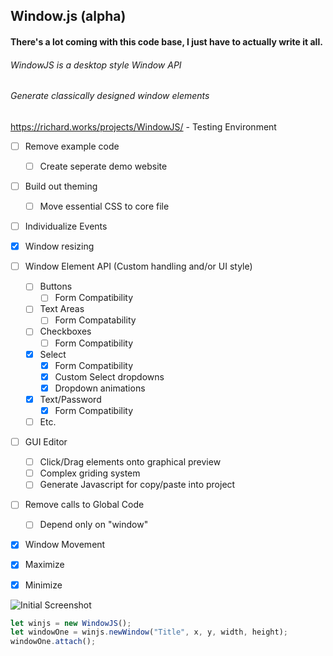 ## Window.js (alpha)
#### There's a lot coming with this code base, I just have to actually write it all.

###### WindowJS is a desktop style Window API
###### Generate classically designed window elements


https://richard.works/projects/WindowJS/ - Testing Environment

- [ ] Remove example code
	- [ ] Create seperate demo website
- [ ] Build out theming
	- [ ] Move essential CSS to core file
- [ ] Individualize Events
- [x] Window resizing
- [ ] Window Element API (Custom handling and/or UI style)
    - [ ] Buttons
        - [ ] Form Compatibility
	- [ ] Text Areas
		- [ ] Form Compatability
    - [ ] Checkboxes
        - [ ] Form Compatibility
    - [x] Select
        - [x] Form Compatibility
        - [x] Custom Select dropdowns
        - [x] Dropdown animations
    - [x] Text/Password
        - [x] Form Compatibility
    - [ ] Etc.
- [ ] GUI Editor
    - [ ] Click/Drag elements onto graphical preview
    - [ ] Complex griding system
    - [ ] Generate Javascript for copy/paste into project
- [ ] Remove calls to Global Code
	- [ ] Depend only on "window"
- [x] Window Movement
- [x] Maximize
- [x] Minimize


![Initial Screenshot](https://lh3.googleusercontent.com/v7BoUFXsUCu0gQdb3ckGhIlhReA0rBs_iAqP1neFJmFv6hpB3jJIigAD8JqF941ORnfUpN6eJoeRHb1xGOszxpKL1Pr2OBIttIWXdNyOZr2cKsJngYL9rD53zGOTBrFpvruUBBjVyw=w2400)

```javascript
let winjs = new WindowJS();
let windowOne = winjs.newWindow("Title", x, y, width, height);
windowOne.attach();
```